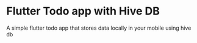 # Flutter Todo app with Hive DB

A simple flutter todo app that stores data locally in your mobile using hive db


